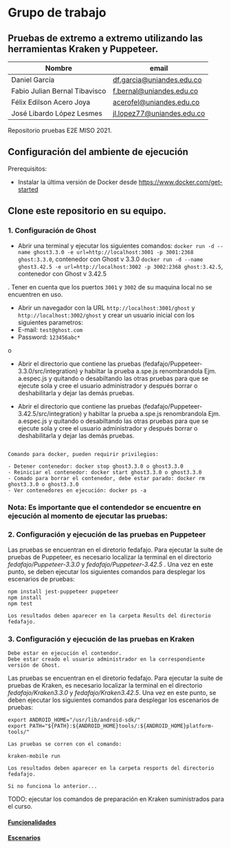 # Grupo de trabajo

## Pruebas de extremo a extremo utilizando las herramientas Kraken y Puppeteer.

| Nombre                        | email                      |
| ----------------------------- | -------------------------- |
| Daniel García                 | df.garcia@uniandes.edu.co  |
| Fabio Julian Bernal Tibavisco | f.bernal@uniandes.edu.co   |
| Félix Edilson Acero Joya      | acerofel@uniandes.edu.co   |
| José Libardo López Lesmes     | jl.lopez77@uniandes.edu.co |

Repositorio pruebas E2E MISO 2021.

## Configuración del ambiente de ejecución

Prerequisitos:
- Instalar la última versión de Docker desde https://www.docker.com/get-started

## Clone este repositorio en su equipo.

### 1. Configuración de Ghost

- Abrir una terminal y ejecutar los siguientes comandos:
 `docker run -d --name ghost3.3.0 -e url=http://localhost:3001 -p 3001:2368 ghost:3.3.0`, contenedor con Ghost v 3.3.0
 `docker run -d --name ghost3.42.5 -e url=http://localhost:3002 -p 3002:2368 ghost:3.42.5`, contenedor con Ghost v 3.42.5

 . Tener en cuenta que los puertos `3001` y `3002` de su maquina local no se encuentren en uso.

- Abrir un navegador con la URL `http://localhost:3001/ghost` y `http://localhost:3002/ghost` y crear un usuario inicial con los siguientes parametros:
- E-mail: `test@ghost.com`
- Password: `123456abc*`

o

- Abrir el directorio que contiene las pruebas (fedafajo/Puppeteer-3.3.0/src/integration) y habiltar la prueba a.spe.js renombrandola Ejm. a.espec.js y quitando o desabiltando las otras pruebas para que se ejecute sola y cree el usuario administrador y después borrar o deshabilitarla y dejar las demás pruebas.

- Abrir el directorio que contiene las pruebas (fedafajo/Puppeteer-3.42.5/src/integration) y habiltar la prueba a.spe.js renombrandola Ejm. a.espec.js y quitando o desabiltando las otras pruebas para que se ejecute sola y cree el usuario administrador y después borrar o deshabilitarla y dejar las demás pruebas.
```

Comando para docker, pueden requirir privilegios:

- Detener contenedor: docker stop ghost3.3.0 o ghost3.3.0
- Reiniciar el contenedor: docker start ghost3.3.0 o ghost3.3.0
- Comado para borrar el contenedor, debe estar parado: docker rm ghost3.3.0 o ghost3.3.0
- Ver contenedores en ejecución: docker ps -a
```

### Nota: Es importante que el contendedor se encuentre en ejecución al momento de ejecutar las pruebas:


### 2. Configuración y ejecución de las pruebas en Puppeteer

Las pruebas se encuentran en el diretorio fedafajo. Para ejecutar la suite de pruebas de Puppeteer, es necesario localizar la terminal en el directorio *fedafajo/Puppeteer-3.3.0* y *fedafajo/Puppeteer-3.42.5* . Una vez en este punto, se deben ejecutar los siguientes comandos para desplegar los escenarios de pruebas: 

```
npm install jest-puppeteer puppeteer
npm install
npm test

Los resultados deben aparecer en la carpeta Results del directorio fedafajo.
```

### 3. Configuración y ejecución de las pruebas en Kraken

```
Debe estar en ejecución el contendor.
Debe estar creado el usuario administrador en la correspondiente versión de Ghost.
```

Las pruebas se encuentran en el diretorio fedafajo. Para ejecutar la suite de pruebas de Kraken, es necesario localizar la terminal en el directorio *fedafajo/Kraken3.3.0* y *fedafajo/Kraken3.42.5*. Una vez en este punto, se deben ejecutar los siguientes comandos para desplegar los escenarios de pruebas:

```
export ANDROID_HOME="/usr/lib/android-sdk/"
export PATH="${PATH}:${ANDROID_HOME}tools/:${ANDROID_HOME}platform-tools/"

Las pruebas se corren con el comando:

kraken-mobile run

Los resultados deben aparecer en la carpeta resports del directorio fedafajo.

Si no funciona lo anterior...
```
TODO: ejecutar los comandos de preparación en Kraken suministrados para el curso.

#### [Funcionalidades](https://github.com/J3LopezL/fedafajo/wiki/FuncionalidadesProbadas)
#### [Escenarios](https://github.com/J3LopezL/fedafajo/wiki/Escenarios-pruebas)
